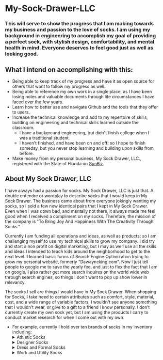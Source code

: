 # My-Sock-Drawer-LLC
### This will serve to show the progress that I am making towards my business and passion to the love of socks. I am using my background in engineering to accomplish my goal of providing a perfect sock, with stylish design, comfortability, and mental health in mind. Everyone deserves to feel good just as well as looking good. 
## What I intend on accomplishing with this:
- Being able to keep track of my progress and have it as open source for others that want to follow my progress as well.  
- Being able to reference my own work in a single place, as I have been losing notes and valuable documents through life circumstances I have faced over the few years.  
- Learn how to better use and navigate Github and the tools that they offer to users.  
- Increase the technical knowledge and add to my repertoire of skills, building on engineering and technical skills learned outside the classroom.  
  - I have a background engineering, but didn't finish college when I was a traditional student.
  - I haven't finished, and have been on and off; so I hope to finish someday, but you never stop learning and building upon skills from before.  
- Make money from my personal business, My Sock Drawer, LLC., registered with the State of Florida on [SunBiz]([url](https://search.sunbiz.org/Inquiry/corporationsearch/SearchResultDetail?inquirytype=EntityName&directionType=Initial&searchNameOrder=MYSOCKDRAWER%20L250000561400&aggregateId=flal-l25000056140-7a7278b1-c21f-431c-a028-19297c4df8aa&searchTerm=MYSOCKBROKER.COM%20LLC&listNameOrder=MYSOCKBROKERCOM%20L180000918470)).

## About My Sock Drawer, LLC
I have always had a passion for socks. My Sock Drawer, LLC is just that. A double entendre or wordplay to describe socks that I would keep in My Sock Drawer. The business came about from everyone jokingly wanting my socks, so I sold a few new identical pairs that I kept in My Sock Drawer. Even when I was down bad, and mentally not there, it always made me feel good when I received a compliment on my socks. Therefore, the mission of the company is "To Bring Joy And Happiness With The Creativity Through Socks."  

Currently I am funding all operations and ideas, as well as products; so I am challenging myself to use my technical skills to grow my company. I did try and start a non profit on digital marketing, but I may as well use all the skills and ideas I intended to teach kids around the neighborhood to get to the next level. I learned basic forms of Search Engine Optimization trying to grow my personal website, formerly "Dawayneking.com". Now I just tell people to google me to save the yearly fee, and just to flex the fact that I am on google. I also rather get more search inquires on the world wide web through search engines, so things I don't want to pop up show lower in relevancy. 

The socks I sell are things I would have in My Sock Drawer. When shopping for Socks, I take heed to certain attributes such as comfort, style, material, cost, and a wide range of variable factors. I wouldn't see anyone something that I wouldn't wear, or give to a gift to a friend I know personally. I don't currently create my own sock yet, but I am using the products I carry to conduct market research for when I come out with my own. 
  - For example, currently I hold over ten brands of socks in my inventory including:
    <Details>
    <Summary>Athletic Socks</Summary>
    - Stance  <br>
    - Nike  <br>
    - Adidas  <br>
    - Jordan  <br>
    - Under Armour  <br>
    </Details>
    <Details>
      <Summary>Designer Socks</Summary>
    - Odd Sox  <br>
    - Bombas  <br>
    - True Religion  <br>  
    - Disney  <br>
    - Viacom  <br>
    </Details>
    <Details>      
      <Summary>Dress and Formal Socks</Summary>
    - Polo  <br>
    - DKNY  <br>
    - Perry Ellis  <br>
    - Calvin Klein  <br>
    </Details>
    <Details>
      <Summary>Work and Utility Socks</Summary>
    - Columbia  <br>
    </Details>

